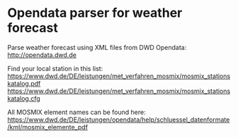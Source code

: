 # Opendata parser for weather forecast

Parse weather forecast using XML files from DWD Opendata: http://opendata.dwd.de

Find your local station in this list:
https://www.dwd.de/DE/leistungen/met_verfahren_mosmix/mosmix_stationskatalog.pdf
https://www.dwd.de/DE/leistungen/met_verfahren_mosmix/mosmix_stationskatalog.cfg

All MOSMIX element names can be found here:
https://www.dwd.de/DE/leistungen/opendata/help/schluessel_datenformate/kml/mosmix_elemente_pdf
